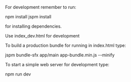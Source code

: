 For development remember to run:

npm install
jspm install

for installing dependencies.

Use index_dev.html for development

To build a production bundle for running in index.html type:

jspm bundle-sfx app/main app-bundle.min.js --minify

To start a simple web server for development type:

npm run dev
